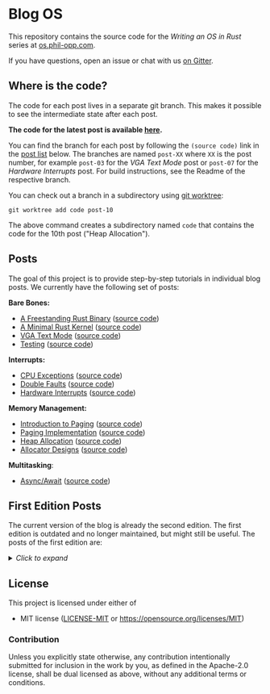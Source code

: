 # Blog OS

This repository contains the source code for the _Writing an OS in Rust_ series at [os.phil-opp.com](https://os.phil-opp.com).

If you have questions, open an issue or chat with us [on Gitter](https://gitter.im/phil-opp/blog_os).

## Where is the code?

The code for each post lives in a separate git branch. This makes it possible to see the intermediate state after each post.

**The code for the latest post is available [here][latest-post].**

[latest-post]: https://github.com/phil-opp/blog_os/tree/post-12

You can find the branch for each post by following the `(source code)` link in the [post list](#posts) below. The branches are named `post-XX` where `XX` is the post number, for example `post-03` for the _VGA Text Mode_ post or `post-07` for the _Hardware Interrupts_ post. For build instructions, see the Readme of the respective branch.

You can check out a branch in a subdirectory using [git worktree]:

[git worktree]: https://git-scm.com/docs/git-worktree

```
git worktree add code post-10
```

The above command creates a subdirectory named `code` that contains the code for the 10th post ("Heap Allocation").

## Posts

The goal of this project is to provide step-by-step tutorials in individual blog posts. We currently have the following set of posts:

**Bare Bones:**

- [A Freestanding Rust Binary](https://os.phil-opp.com/freestanding-rust-binary/)
  ([source code](https://github.com/phil-opp/blog_os/tree/post-01))
- [A Minimal Rust Kernel](https://os.phil-opp.com/minimal-rust-kernel/)
  ([source code](https://github.com/phil-opp/blog_os/tree/post-02))
- [VGA Text Mode](https://os.phil-opp.com/vga-text-mode/)
  ([source code](https://github.com/phil-opp/blog_os/tree/post-03))
- [Testing](https://os.phil-opp.com/testing/)
  ([source code](https://github.com/phil-opp/blog_os/tree/post-04))

**Interrupts:**

- [CPU Exceptions](https://os.phil-opp.com/cpu-exceptions/)
  ([source code](https://github.com/phil-opp/blog_os/tree/post-05))
- [Double Faults](https://os.phil-opp.com/double-fault-exceptions/)
  ([source code](https://github.com/phil-opp/blog_os/tree/post-06))
- [Hardware Interrupts](https://os.phil-opp.com/hardware-interrupts/)
  ([source code](https://github.com/phil-opp/blog_os/tree/post-07))

**Memory Management:**

- [Introduction to Paging](https://os.phil-opp.com/paging-introduction/)
  ([source code](https://github.com/phil-opp/blog_os/tree/post-08))
- [Paging Implementation](https://os.phil-opp.com/paging-implementation/)
  ([source code](https://github.com/phil-opp/blog_os/tree/post-09))
- [Heap Allocation](https://os.phil-opp.com/heap-allocation/)
  ([source code](https://github.com/phil-opp/blog_os/tree/post-10))
- [Allocator Designs](https://os.phil-opp.com/allocator-designs/)
  ([source code](https://github.com/phil-opp/blog_os/tree/post-11))

**Multitasking**:

- [Async/Await](https://os.phil-opp.com/async-await/)
  ([source code](https://github.com/phil-opp/blog_os/tree/post-12))

## First Edition Posts

The current version of the blog is already the second edition. The first edition is outdated and no longer maintained, but might still be useful. The posts of the first edition are:

<details><summary><i>Click to expand</i></summary>

**Bare Bones:**

- [A Minimal x86 Kernel](https://os.phil-opp.com/multiboot-kernel.html)
  ([source code](https://github.com/phil-opp/blog_os/tree/first_edition_post_1))
- [Entering Long Mode](https://os.phil-opp.com/entering-longmode.html)
  ([source code](https://github.com/phil-opp/blog_os/tree/first_edition_post_2))
- [Set Up Rust](https://os.phil-opp.com/set-up-rust.html)
  ([source code](https://github.com/phil-opp/blog_os/tree/first_edition_post_3))
- [Printing to Screen](https://os.phil-opp.com/printing-to-screen.html)
  ([source code](https://github.com/phil-opp/blog_os/tree/first_edition_post_4))

**Memory Management:**

- [Allocating Frames](https://os.phil-opp.com/allocating-frames.html)
  ([source code](https://github.com/phil-opp/blog_os/tree/first_edition_post_5))
- [Page Tables](https://os.phil-opp.com/modifying-page-tables.html)
  ([source code](https://github.com/phil-opp/blog_os/tree/first_edition_post_6))
- [Remap the Kernel](https://os.phil-opp.com/remap-the-kernel.html)
  ([source code](https://github.com/phil-opp/blog_os/tree/first_edition_post_7))
- [Kernel Heap](https://os.phil-opp.com/kernel-heap.html)
  ([source code](https://github.com/phil-opp/blog_os/tree/first_edition_post_8))

**Exceptions:**

- [Handling Exceptions](https://os.phil-opp.com/handling-exceptions.html)
  ([source code](https://github.com/phil-opp/blog_os/tree/first_edition_post_9))
- [Double Faults](https://os.phil-opp.com/double-faults.html)
  ([source code](https://github.com/phil-opp/blog_os/tree/first_edition_post_10))

**Additional Resources:**

- [Cross Compile Binutils](https://os.phil-opp.com/cross-compile-binutils.html)
- [Cross Compile libcore](https://os.phil-opp.com/cross-compile-libcore.html)
- [Set Up GDB](https://os.phil-opp.com/set-up-gdb)
- [Handling Exceptions using Naked Functions](https://os.phil-opp.com/handling-exceptions-with-naked-fns.html)
    - [Catching Exceptions](https://os.phil-opp.com/catching-exceptions.html)
      ([source code](https://github.com/phil-opp/blog_os/tree/catching_exceptions))
    - [Better Exception Messages](https://os.phil-opp.com/better-exception-messages.html)
      ([source code](https://github.com/phil-opp/blog_os/tree/better_exception_messages))
    - [Returning from Exceptions](https://os.phil-opp.com/returning-from-exceptions.html)
      ([source code](https://github.com/phil-opp/blog_os/tree/returning_from_exceptions))

</details>

## License

This project is licensed under either of

- MIT license ([LICENSE-MIT](LICENSE-MIT) or https://opensource.org/licenses/MIT)

### Contribution

Unless you explicitly state otherwise, any contribution intentionally submitted for inclusion in the work by you, as defined in the Apache-2.0 license, shall be dual licensed as above, without any additional terms or conditions.